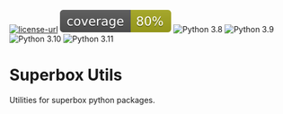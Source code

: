 [![license-url](https://img.shields.io/badge/license-Apache%202-yellowgreen)](https://opensource.org/license/apache-2-0/)
![coverage-badge](https://raw.githubusercontent.com/mh-superbox/superbox-utils/main/coverage.svg)
![Python 3.8](https://img.shields.io/badge/python-3.8-blue.svg)
![Python 3.9](https://img.shields.io/badge/python-3.9-blue.svg)
![Python 3.10](https://img.shields.io/badge/python-3.10-blue.svg)
![Python 3.11](https://img.shields.io/badge/python-3.11-blue.svg)

# Superbox Utils

Utilities for superbox python packages.

